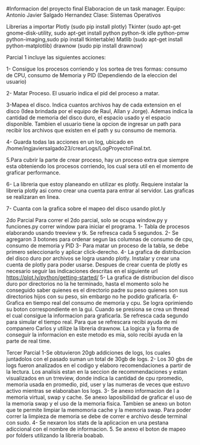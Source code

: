 #Informacion del proyecto final
Elaboracion de un task manager. Equipo: Antonio Javier Salgado Hernandez Clase: Sistemas Operativos

Librerias a importar
Plotly (sudo pip install plotly)
Tkinter (sudo apt-get gnome-disk-utility, sudo apt-get install python python-tk idle python-pmw python-imaging,sudo pip install tkintertable)
Matlib (sudo apt-get install python-matplotlib)
drawnow (sudo pip install drawnow)


Parcial 1 incluye las siguientes acciones:

1- Consigue los procesos corriendo y los sortea de tres formas: consumo de CPU, consumo de Memoria y PID (Dependiendo de la eleccion del usuario)

2- Matar Proceso. El usuario indica el pid del proceso a matar.

3-Mapea el disco. Indica cuantos archivos hay de cada extension en el disco (Idea brindada por el equipo de Raul, Allan y Jorge). Ademas indica la cantidad de memoria del disco duro, el espacio usado y el espacio disponible. Tambien el usuario tiene la opcion de ingresar un path para  recibir los archivos que existen en el path y su consumo de memoria. 

4- Guarda todas las acciones en un log, ubicado en /home/ingjaviersalgado23/crearLogs/LogProyectoFinal.txt.

5.Para cubrir la parte de crear proceso, hay un proceso extra que siempre esta obteniendo los procesos corriendo, los cual sera util en el momento de graficar performance.

6- La libreria que estoy planeando en utilizar es plotly. Requiere instalar la libreria plotly asi como crear una cuenta para entrar al servidor. Las graficas se realizaran en linea.

7- Cuanta con la grafica sobre el mapeo del disco usando plot.ly

2do Parcial Para correr el 2do parcial, solo se ocupa window.py y funciones.py correr window para iniciar el programa.
1- Tabla de procesos elaborando usando treeview y tk. Se refresca cada 5 segundos.
2- Se agregaron 3 botones para ordenar segun las columnas de consumo de cpu, consumo de memoria y PID
3- Para matar un proceso de la tabla, se debe primero seleccionarlo y aplicar click-derecho.
4- La grafica de distribucion del disco duro por archivos se logra usando plotly. Instalar y crear una cuenta de plotly para poder usarse. Despues de crear cuenta de plotly es necesario seguir las indicaciones descritas en el siguiente url https://plot.ly/python/getting-started/
5- La grafica de distribucion del disco duro por directorios no la he terminado, hasta el momento solo he conseguido saber quienes es el directorio padre su peso quienes son sus directorios hijos con su peso, sin embargo no he podido graficarla.
6- Grafica en tiempo real del consumo de memoria y cpu. Se logra oprimiendo su boton correspondiente en la gui. Cuando se presiona se crea un thread el cual consigue la informacion para graficarla. Se refresca cada segundo para simular el tiempo real. Para que se refrescara recibi ayuda de mi companero Carlos y utilize la libreria drawnow. La logica y la forma de conseguir la informacion en este metodo es mia, solo recibi ayuda en la parte de real time.

Tercer Parcial
1-Se obtuvieron 20gb addiciones de logs, los cuales juntadolos con el pasado suman un total de 30gb de logs.
2- Los 30 gbs de logs fueron analizados en el codigo y elaboro recomendaciones a partir de la lectura. Los analisis estan en la seccion de recommendaciones y estan visualizados en un trreview, donde indica la cantidad de cpu rpromedio, memoria usada en promedio, pid, user y las numeras de veces que estuvo activo mientras se elaboraban los logs.
3- Se anexo informacion de l a memoria virtual, swap y cache. Se anexo laposibilidad de graficar el uso de la memoria swap y el uso de la memoria fisica. Tambien se anexo un boton que te permite limpiar la memomoria cache y la memoria swap. Para poder correr la limpieza de memoria se debe de correr e archivo desde terminal con sudo.
4- Se nexaron los stats de la aplicacion en una pestana  adiccional con el nombre de informacion.
5. Se anexo el boton de mapeo por folders utilizando la libreria boabab.
